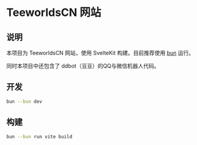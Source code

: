 # TeeworldsCN 网站

## 说明

本项目为 TeeworldsCN 网站，使用 SvelteKit 构建。目前推荐使用 [bun](https://bun.sh/) 运行。

同时本项目中还包含了 ddbot（豆豆）的QQ与微信机器人代码。

## 开发

```bash
bun --bun dev
```

## 构建

```bash
bun --bun run vite build
```
